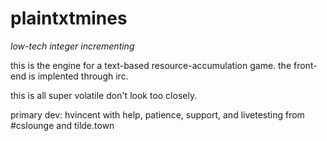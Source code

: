 # plaintxtmines
*low-tech integer incrementing*

this is the engine for a text-based resource-accumulation game. the front-end is implented through irc.

this is all super volatile don't look too closely.

primary dev: hvincent
with help, patience, support, and livetesting from #cslounge and tilde.town
